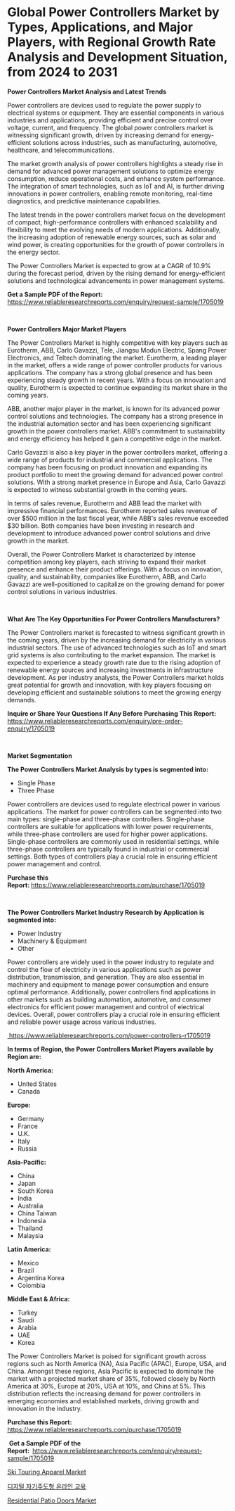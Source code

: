 <p><h1>Global Power Controllers Market by Types, Applications, and Major Players, with Regional Growth Rate Analysis and Development Situation, from 2024 to 2031</h1></p><p><strong>Power Controllers Market Analysis and Latest Trends</strong></p>
<p><p>Power controllers are devices used to regulate the power supply to electrical systems or equipment. They are essential components in various industries and applications, providing efficient and precise control over voltage, current, and frequency. The global power controllers market is witnessing significant growth, driven by increasing demand for energy-efficient solutions across industries, such as manufacturing, automotive, healthcare, and telecommunications.</p><p>The market growth analysis of power controllers highlights a steady rise in demand for advanced power management solutions to optimize energy consumption, reduce operational costs, and enhance system performance. The integration of smart technologies, such as IoT and AI, is further driving innovations in power controllers, enabling remote monitoring, real-time diagnostics, and predictive maintenance capabilities.</p><p>The latest trends in the power controllers market focus on the development of compact, high-performance controllers with enhanced scalability and flexibility to meet the evolving needs of modern applications. Additionally, the increasing adoption of renewable energy sources, such as solar and wind power, is creating opportunities for the growth of power controllers in the energy sector.</p><p>The Power Controllers Market is expected to grow at a CAGR of 10.9% during the forecast period, driven by the rising demand for energy-efficient solutions and technological advancements in power management systems.</p></p>
<p><strong>Get a Sample PDF of the Report:&nbsp;</strong> <a href="https://www.reliableresearchreports.com/enquiry/request-sample/1705019">https://www.reliableresearchreports.com/enquiry/request-sample/1705019</a></p>
<p>&nbsp;</p>
<p><strong>Power Controllers Major Market Players</strong></p>
<p><p>The Power Controllers Market is highly competitive with key players such as Eurotherm, ABB, Carlo Gavazzi, Tele, Jiangsu Modun Electric, Spang Power Electronics, and Teltech dominating the market. Eurotherm, a leading player in the market, offers a wide range of power controller products for various applications. The company has a strong global presence and has been experiencing steady growth in recent years. With a focus on innovation and quality, Eurotherm is expected to continue expanding its market share in the coming years.</p><p>ABB, another major player in the market, is known for its advanced power control solutions and technologies. The company has a strong presence in the industrial automation sector and has been experiencing significant growth in the power controllers market. ABB's commitment to sustainability and energy efficiency has helped it gain a competitive edge in the market.</p><p>Carlo Gavazzi is also a key player in the power controllers market, offering a wide range of products for industrial and commercial applications. The company has been focusing on product innovation and expanding its product portfolio to meet the growing demand for advanced power control solutions. With a strong market presence in Europe and Asia, Carlo Gavazzi is expected to witness substantial growth in the coming years.</p><p>In terms of sales revenue, Eurotherm and ABB lead the market with impressive financial performances. Eurotherm reported sales revenue of over $500 million in the last fiscal year, while ABB's sales revenue exceeded $30 billion. Both companies have been investing in research and development to introduce advanced power control solutions and drive growth in the market.</p><p>Overall, the Power Controllers Market is characterized by intense competition among key players, each striving to expand their market presence and enhance their product offerings. With a focus on innovation, quality, and sustainability, companies like Eurotherm, ABB, and Carlo Gavazzi are well-positioned to capitalize on the growing demand for power control solutions in various industries.</p></p>
<p>&nbsp;</p>
<p><strong>What Are The Key Opportunities For Power Controllers Manufacturers?</strong></p>
<p><p>The Power Controllers market is forecasted to witness significant growth in the coming years, driven by the increasing demand for electricity in various industrial sectors. The use of advanced technologies such as IoT and smart grid systems is also contributing to the market expansion. The market is expected to experience a steady growth rate due to the rising adoption of renewable energy sources and increasing investments in infrastructure development. As per industry analysts, the Power Controllers market holds great potential for growth and innovation, with key players focusing on developing efficient and sustainable solutions to meet the growing energy demands.</p></p>
<p><strong>Inquire or Share Your Questions If Any Before Purchasing This Report:</strong> <a href="https://www.reliableresearchreports.com/enquiry/pre-order-enquiry/1705019">https://www.reliableresearchreports.com/enquiry/pre-order-enquiry/1705019</a></p>
<p>&nbsp;</p>
<p><strong>Market Segmentation</strong></p>
<p><strong>The Power Controllers Market Analysis by types is segmented into:</strong></p>
<p><ul><li>Single Phase</li><li>Three Phase</li></ul></p>
<p><p>Power controllers are devices used to regulate electrical power in various applications. The market for power controllers can be segmented into two main types: single-phase and three-phase controllers. Single-phase controllers are suitable for applications with lower power requirements, while three-phase controllers are used for higher power applications. Single-phase controllers are commonly used in residential settings, while three-phase controllers are typically found in industrial or commercial settings. Both types of controllers play a crucial role in ensuring efficient power management and control.</p></p>
<p><strong>Purchase this Report:&nbsp;</strong><a href="https://www.reliableresearchreports.com/purchase/1705019">https://www.reliableresearchreports.com/purchase/1705019</a></p>
<p>&nbsp;</p>
<p><strong>The Power Controllers Market Industry Research by Application is segmented into:</strong></p>
<p><ul><li>Power Industry</li><li>Machinery & Equipment</li><li>Other</li></ul></p>
<p><p>Power controllers are widely used in the power industry to regulate and control the flow of electricity in various applications such as power distribution, transmission, and generation. They are also essential in machinery and equipment to manage power consumption and ensure optimal performance. Additionally, power controllers find applications in other markets such as building automation, automotive, and consumer electronics for efficient power management and control of electrical devices. Overall, power controllers play a crucial role in ensuring efficient and reliable power usage across various industries.</p></p>
<p><a href="https://www.reliableresearchreports.com/power-controllers-r1705019">&nbsp;https://www.reliableresearchreports.com/power-controllers-r1705019</a></p>
<p><strong>In terms of Region, the Power Controllers Market Players available by Region are:</strong></p>
<p>
    <p> <strong> North America: </strong>
        <ul>
            <li>United States</li>
            <li>Canada</li>
        </ul>
        </p> 
    <p> <strong> Europe: </strong>
        <ul>
            <li>Germany</li>
            <li>France</li>
            <li>U.K.</li>
            <li>Italy</li>
            <li>Russia</li>
        </ul>
        </p> 
    <p> <strong> Asia-Pacific: </strong>
        <ul>
            <li>China</li>
            <li>Japan</li>
            <li>South Korea</li>
            <li>India</li>
            <li>Australia</li>
            <li>China Taiwan</li>
            <li>Indonesia</li>
            <li>Thailand</li>
            <li>Malaysia</li>
        </ul>
        </p> 
    <p> <strong> Latin America: </strong>
        <ul>
            <li>Mexico</li>
            <li>Brazil</li>
            <li>Argentina Korea</li>
            <li>Colombia</li>
        </ul>
        </p> 
    <p> <strong> Middle East & Africa: </strong>
        <ul>
            <li>Turkey</li>
            <li>Saudi</li>
            <li>Arabia</li>
            <li>UAE</li>
            <li>Korea</li>
        </ul>
    </p>
    </p>
<p><p>The Power Controllers Market is poised for significant growth across regions such as North America (NA), Asia Pacific (APAC), Europe, USA, and China. Amongst these regions, Asia Pacific is expected to dominate the market with a projected market share of 35%, followed closely by North America at 30%, Europe at 20%, USA at 10%, and China at 5%. This distribution reflects the increasing demand for power controllers in emerging economies and established markets, driving growth and innovation in the industry.</p></p>
<p><strong>Purchase this Report: </strong><a href="https://www.reliableresearchreports.com/purchase/1705019">https://www.reliableresearchreports.com/purchase/1705019</a></p>
<p>&nbsp;<strong>Get a Sample PDF of the Report:&nbsp;&nbsp;</strong><a href="https://www.reliableresearchreports.com/enquiry/request-sample/1705019">https://www.reliableresearchreports.com/enquiry/request-sample/1705019</a></p>
<p><strong></strong></p>
<p><p><a href="https://github.com/lorenzaSchmeler/Market-Research-Report-List-1/blob/main/ski-touring-apparel-market.md">Ski Touring Apparel Market</a></p><p><a href="https://github.com/CarmellaLang1/Market-Research-Report-List-1/blob/main/5939720154997.md">디지털 자기주도형 온라인 교육</a></p><p><a href="https://github.com/AdrianaPaucek2023/Market-Research-Report-List-1/blob/main/residential-patio-doors-market.md">Residential Patio Doors Market</a></p></p>